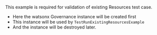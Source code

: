 This example is required for validation of existing Resources test case.

 - Here the watsonx Governance instance will be created first
 - This instance will be used by `TestRunExistingResourcesExample`
 - And the instance will be destroyed later.
